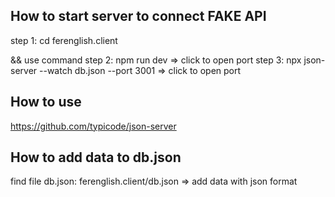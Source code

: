 ## How to start server to connect FAKE API
step 1: cd ferenglish.client

&& use command
step 2: npm run dev => click to open port 
step 3: npx json-server --watch db.json --port 3001 => click to open port

## How to use
https://github.com/typicode/json-server

## How to add data to db.json
find file db.json: ferenglish.client/db.json
=> add data with json format